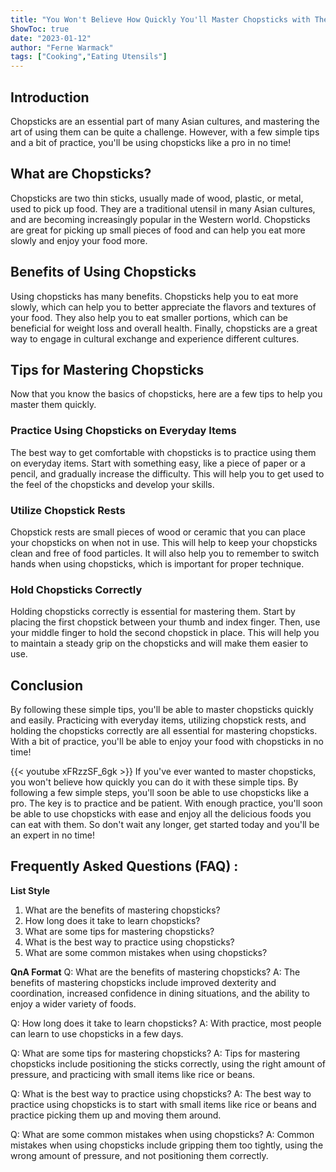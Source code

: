 ```yaml
---
title: "You Won't Believe How Quickly You'll Master Chopsticks with These Simple Tips!"
ShowToc: true 
date: "2023-01-12"
author: "Ferne Warmack" 
tags: ["Cooking","Eating Utensils"]
---
```

## Introduction
Chopsticks are an essential part of many Asian cultures, and mastering the art of using them can be quite a challenge. However, with a few simple tips and a bit of practice, you'll be using chopsticks like a pro in no time! 

## What are Chopsticks?
Chopsticks are two thin sticks, usually made of wood, plastic, or metal, used to pick up food. They are a traditional utensil in many Asian cultures, and are becoming increasingly popular in the Western world. Chopsticks are great for picking up small pieces of food and can help you eat more slowly and enjoy your food more.

## Benefits of Using Chopsticks
Using chopsticks has many benefits. Chopsticks help you to eat more slowly, which can help you to better appreciate the flavors and textures of your food. They also help you to eat smaller portions, which can be beneficial for weight loss and overall health. Finally, chopsticks are a great way to engage in cultural exchange and experience different cultures.

## Tips for Mastering Chopsticks
Now that you know the basics of chopsticks, here are a few tips to help you master them quickly. 

### Practice Using Chopsticks on Everyday Items
The best way to get comfortable with chopsticks is to practice using them on everyday items. Start with something easy, like a piece of paper or a pencil, and gradually increase the difficulty. This will help you to get used to the feel of the chopsticks and develop your skills.

### Utilize Chopstick Rests
Chopstick rests are small pieces of wood or ceramic that you can place your chopsticks on when not in use. This will help to keep your chopsticks clean and free of food particles. It will also help you to remember to switch hands when using chopsticks, which is important for proper technique.

### Hold Chopsticks Correctly
Holding chopsticks correctly is essential for mastering them. Start by placing the first chopstick between your thumb and index finger. Then, use your middle finger to hold the second chopstick in place. This will help you to maintain a steady grip on the chopsticks and will make them easier to use.

## Conclusion
By following these simple tips, you'll be able to master chopsticks quickly and easily. Practicing with everyday items, utilizing chopstick rests, and holding the chopsticks correctly are all essential for mastering chopsticks. With a bit of practice, you'll be able to enjoy your food with chopsticks in no time!

{{< youtube xFRzzSF_6gk >}} 
If you've ever wanted to master chopsticks, you won't believe how quickly you can do it with these simple tips. By following a few simple steps, you'll soon be able to use chopsticks like a pro. The key is to practice and be patient. With enough practice, you'll soon be able to use chopsticks with ease and enjoy all the delicious foods you can eat with them. So don't wait any longer, get started today and you'll be an expert in no time!

## Frequently Asked Questions (FAQ) :
**List Style**
1. What are the benefits of mastering chopsticks?
2. How long does it take to learn chopsticks?
3. What are some tips for mastering chopsticks?
4. What is the best way to practice using chopsticks?
5. What are some common mistakes when using chopsticks?

**QnA Format**
Q: What are the benefits of mastering chopsticks?
A: The benefits of mastering chopsticks include improved dexterity and coordination, increased confidence in dining situations, and the ability to enjoy a wider variety of foods.

Q: How long does it take to learn chopsticks?
A: With practice, most people can learn to use chopsticks in a few days.

Q: What are some tips for mastering chopsticks?
A: Tips for mastering chopsticks include positioning the sticks correctly, using the right amount of pressure, and practicing with small items like rice or beans.

Q: What is the best way to practice using chopsticks?
A: The best way to practice using chopsticks is to start with small items like rice or beans and practice picking them up and moving them around.

Q: What are some common mistakes when using chopsticks?
A: Common mistakes when using chopsticks include gripping them too tightly, using the wrong amount of pressure, and not positioning them correctly.



